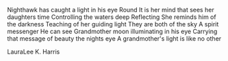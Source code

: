 Nighthawk has caught a light in his eye
Round
It is her mind that sees her daughters time
Controlling the waters deep
Reflecting
She reminds him of the darkness
Teaching of her guiding light
They are both of the sky
A spirit messenger
He can see
Grandmother moon illuminating in his eye
Carrying that message of beauty the nights eye
A grandmother's light is like no other

LauraLee K. Harris
 